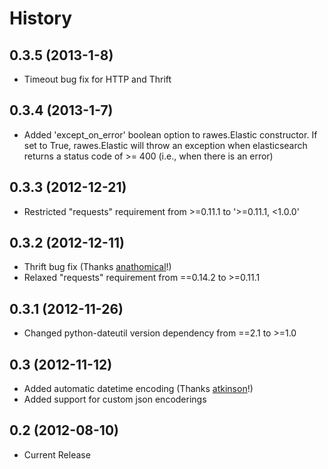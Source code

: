 History
=========

0.3.5 (2013-1-8)
----------------
* Timeout bug fix for HTTP and Thrift

0.3.4 (2013-1-7)
----------------
* Added 'except_on_error' boolean option to rawes.Elastic constructor.  If set to True, rawes.Elastic will throw an exception when elasticsearch returns a status code of >= 400 (i.e., when there is an error)

0.3.3 (2012-12-21)
------------------
* Restricted "requests" requirement from >=0.11.1 to '>=0.11.1, <1.0.0'

0.3.2 (2012-12-11)
----------------
* Thrift bug fix (Thanks [anathomical](https://github.com/anathomical)!)
* Relaxed "requests" requirement from ==0.14.2 to >=0.11.1

0.3.1 (2012-11-26)
----------------
* Changed python-dateutil version dependency from ==2.1 to >=1.0

0.3 (2012-11-12)
----------------
* Added automatic datetime encoding (Thanks [atkinson](https://github.com/atkinson)!)
* Added support for custom json encoderings

0.2 (2012-08-10)
----------------
* Current Release

